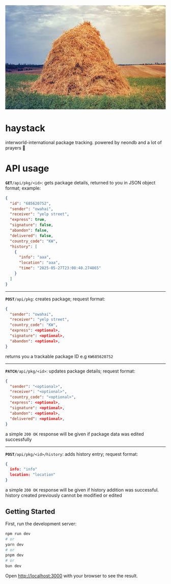 <img src="https://github.com/owohai/haystack/blob/main/public/haystackbranding.jpg?raw=true" width="1000" title="Why mathematicians can't find the hay in a haystack" alt="Ray Romano saying What do you think?"/>

# haystack
interworld-international package tracking. powered by neondb and a lot of prayers 🙏


# API usage
**`GET`**`/api/pkg/<id>`: gets package details, returned to you in JSON object format; example:

```JSON
{
  "id": "685620752",
  "sender": "owahai",
  "receiver": "yelp street",
  "express": true,
  "signature": false,
  "abandon": false,
  "delivered": false,
  "country_code": "KW",
  "history": [
    {
      "info": "aaa",
      "location": "aaa",
      "time": "2025-05-27T23:08:40.274865"
    }
  ]
}
```

---
**`POST`**`/api/pkg`: creates package; request format:
```JSON
{
  "sender": "owahai",
  "receiver": "yelp street",
  "country_code": "KW",
  "express": <optional>,
  "signature": <optional>,
  "abandon": <optional>,
}
```
returns you a trackable package ID e.g `KW685620752`

---
**`PATCH`**`/api/pkg/<id>`: updates package details; request format:
```JSON
{
  "sender": "<optional>",
  "receiver": "<optional>",
  "country_code": "<optional>",
  "express": <optional>,
  "signature": <optional>,
  "abandon": <optional>,
  "delivered": <optional>,
}
```
a simple `200 OK` response will be given if package data was edited successfully

---
**`POST`**`/api/pkg/<id>/history`: adds history entry; request format:
```JSON
{
  info: "info"
  location: "location"
}
```
a simple `200 OK` response will be given if history addition was successful. history created previously cannot be modified or edited



## Getting Started

First, run the development server:

```bash
npm run dev
# or
yarn dev
# or
pnpm dev
# or
bun dev
```

Open [http://localhost:3000](http://localhost:3000) with your browser to see the result.
